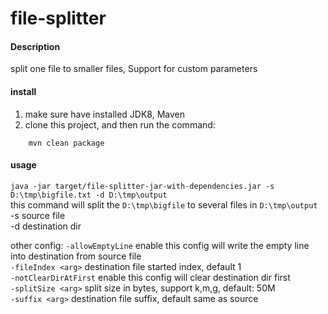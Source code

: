# file-splitter

#### Description
split one file to smaller files, Support for custom parameters

#### install
1. make sure have installed JDK8, Maven  
2. clone this project, and then run the command:
```
	mvn clean package
```  

#### usage
`java -jar target/file-splitter-jar-with-dependencies.jar -s D:\tmp\bigfile.txt -d D:\tmp\output`  
this command will split the `D:\tmp\bigfile` to several files in `D:\tmp\output`  
-s source file  
-d destination dir  

other config:
`-allowEmptyLine`             enable this config will write the empty line into destination from source file  
`-fileIndex <arg>`            destination file started index, default 1  
`-notClearDirAtFirst`         enable this config will clear destination dir first  
`-splitSize <arg>`            split size in bytes, support k,m,g,   default: 50M   
`-suffix <arg>`               destination file suffix, default same as source  



